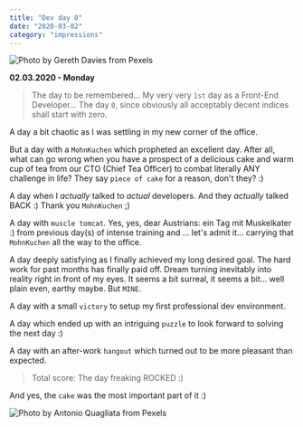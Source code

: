 ```yaml
---
title: "Dev day 0"
date: "2020-03-02"
category: "impressions"
---
```


<img src="https://i.imgur.com/zcYbg1V.jpg" alt="Photo by Gereth Davies from Pexels" />

**02.03.2020 - Monday**

> The day to be remembered... My very very `1st` day as a Front-End Developer... The day `0`, since obviously all acceptably decent indices shall start with zero.

A day a bit chaotic as I was settling in my new corner of the office.

But a day with a `MohnKuchen` which propheted an excellent day.
After all, what can go wrong when you have a prospect of a delicious cake
and warm cup of tea from our CTO (Chief Tea Officer) to combat literally
ANY challenge in life? They say `piece of cake` for a reason,
don't they? :)
 
A day when I <i>actually</i> talked to <i>actual</i> developers. And
they <i> actually</i> talked BACK :) Thank you `MohnKuchen` ;)
 
A day with `muscle tomcat`. Yes, yes, dear Austrians: ein
Tag mit Muskelkater :) from previous day(s) of intense training and ...
let's admit it... carrying that `MohnKuchen` all the way to the
office.
 
A day deeply satisfying as I finally achieved my long desired goal.
The hard work for past months has finally paid off. Dream turning
inevitably into reality right in front of my eyes. It seems a bit surreal,
it seems a bit... well plain even, earthy maybe. But `MINE`.
 
A day with a small `victory` to setup my first
professional dev environment.
 
A day which ended up with an intriguing `puzzle` to look
forward to solving the next day :)
 
A day with an after-work `hangout` which turned out to be
more pleasant than expected.
 
<blockquote>Total score: The day freaking ROCKED :)</blockquote>
 
And yes, the `cake` was the most important part of it :)
 
<img src="https://i.imgur.com/aRwy8mP.jpg" alt="Photo by Antonio Quagliata from Pexels" />
